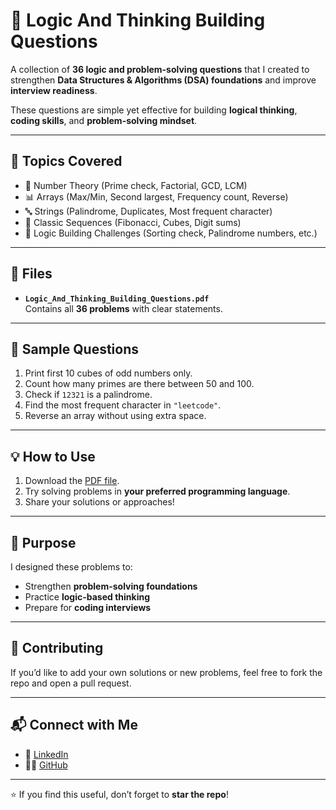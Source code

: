 # 🚀 Logic And Thinking Building Questions  

A collection of **36 logic and problem-solving questions** that I created to strengthen **Data Structures & Algorithms (DSA) foundations** and improve **interview readiness**.  

These questions are simple yet effective for building **logical thinking**, **coding skills**, and **problem-solving mindset**.  

---

## 📘 Topics Covered  

- 🔢 Number Theory (Prime check, Factorial, GCD, LCM)  
- 📊 Arrays (Max/Min, Second largest, Frequency count, Reverse)  
- 🔤 Strings (Palindrome, Duplicates, Most frequent character)  
- 🔁 Classic Sequences (Fibonacci, Cubes, Digit sums)  
- 🧩 Logic Building Challenges (Sorting check, Palindrome numbers, etc.)  

---

## 📂 Files  

- **`Logic_And_Thinking_Building_Questions.pdf`**  
  Contains all **36 problems** with clear statements.  

---

## 🎯 Sample Questions  

1. Print first 10 cubes of odd numbers only.  
2. Count how many primes are there between 50 and 100.  
3. Check if `12321` is a palindrome.  
4. Find the most frequent character in `"leetcode"`.  
5. Reverse an array without using extra space.  

---

## 💡 How to Use  

1. Download the [PDF file](./https://github.com/Pranav-1111/Logic-Thinking-Building-Questions-/blob/main/%F0%9F%9A%80%20%20Logic%20And%20Thinking%20Building%20Questions..pdf).  
2. Try solving problems in **your preferred programming language**.  
3. Share your solutions or approaches!  

---

## 🌟 Purpose  

I designed these problems to:  
- Strengthen **problem-solving foundations**  
- Practice **logic-based thinking**  
- Prepare for **coding interviews**  

---

## 🤝 Contributing  

If you’d like to add your own solutions or new problems, feel free to fork the repo and open a pull request.  

---

## 📬 Connect with Me  

- 💼 [LinkedIn](https://www.linkedin.com/in/pranav-bhatt-b0127b28b/)  
- 🧑‍💻 [GitHub](https://github.com/Pranav-1111)  

---

⭐ If you find this useful, don’t forget to **star the repo**!
